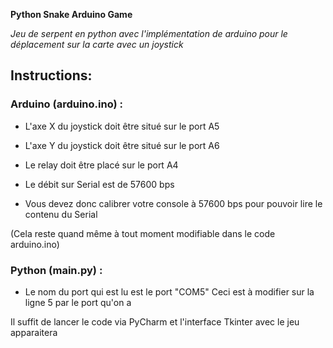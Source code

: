 **Python Snake Arduino Game**

_Jeu de serpent en python avec l'implémentation de arduino pour le déplacement sur la carte avec un joystick_

## Instructions:

### Arduino (arduino.ino) :

* L'axe X du joystick doit être situé sur le port A5
* L'axe Y du joystick doit être situé sur le port A6
* Le relay doit être placé sur le port A4

* Le débit sur Serial est de 57600 bps
* Vous devez donc calibrer votre console à 57600 bps pour pouvoir lire le contenu du Serial

(Cela reste quand même à tout moment modifiable dans le code arduino.ino)

### Python (main.py) :

* Le nom du port qui est lu est le port "COM5"
  Ceci est à modifier sur la ligne 5 par le port qu'on a

Il suffit de lancer le code via PyCharm et l'interface Tkinter avec le jeu apparaitera
